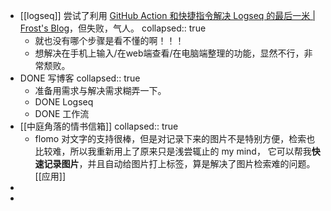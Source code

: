 - [[logseq]] 尝试了利用 [GitHub Action 和快捷指令解决 Logseq 的最后一米 | Frost's Blog](https://frostming.com/2022/03-20/logseq-journal-automation/)，但失败，气人。
  collapsed:: true
	- 就也没有哪个步骤是看不懂的啊！！！
	- 想解决在手机上输入/在web端查看/在电脑端整理的功能，显然不行，非常颓败。
- DONE 写博客
  collapsed:: true
	- 准备用需求与解决需求糊弄一下。
	- DONE Logseq
	- DONE 工作流
- [[中庭角落的情书信箱]]
  collapsed:: true
	- flomo 对文字的支持很棒，但是对记录下来的图片不是特别方便，检索也比较难，所以我重新用上了原来只是浅尝辄止的 my mind， 它可以帮我**快速记录图片**，并且自动给图片打上标签，算是解决了图片检索难的问题。[[应用]]
-
-